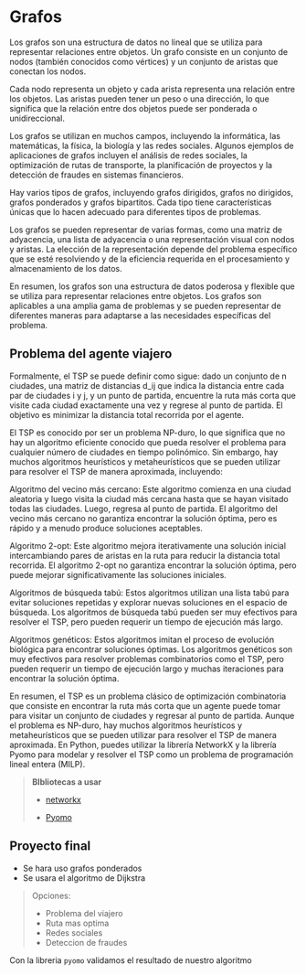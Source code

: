 # Grafos

Los grafos son una estructura de datos no lineal que se utiliza para representar relaciones entre objetos. Un grafo consiste en un conjunto de nodos (también conocidos como vértices) y un conjunto de aristas que conectan los nodos.

Cada nodo representa un objeto y cada arista representa una relación entre los objetos. Las aristas pueden tener un peso o una dirección, lo que significa que la relación entre dos objetos puede ser ponderada o unidireccional.

Los grafos se utilizan en muchos campos, incluyendo la informática, las matemáticas, la física, la biología y las redes sociales. Algunos ejemplos de aplicaciones de grafos incluyen el análisis de redes sociales, la optimización de rutas de transporte, la planificación de proyectos y la detección de fraudes en sistemas financieros.

Hay varios tipos de grafos, incluyendo grafos dirigidos, grafos no dirigidos, grafos ponderados y grafos bipartitos. Cada tipo tiene características únicas que lo hacen adecuado para diferentes tipos de problemas.

Los grafos se pueden representar de varias formas, como una matriz de adyacencia, una lista de adyacencia o una representación visual con nodos y aristas. La elección de la representación depende del problema específico que se esté resolviendo y de la eficiencia requerida en el procesamiento y almacenamiento de los datos.

En resumen, los grafos son una estructura de datos poderosa y flexible que se utiliza para representar relaciones entre objetos. Los grafos son aplicables a una amplia gama de problemas y se pueden representar de diferentes maneras para adaptarse a las necesidades específicas del problema.

## Problema del agente viajero

Formalmente, el TSP se puede definir como sigue: dado un conjunto de n ciudades, una matriz de distancias d_ij que indica la distancia entre cada par de ciudades i y j, y un punto de partida, encuentre la ruta más corta que visite cada ciudad exactamente una vez y regrese al punto de partida. El objetivo es minimizar la distancia total recorrida por el agente.

El TSP es conocido por ser un problema NP-duro, lo que significa que no hay un algoritmo eficiente conocido que pueda resolver el problema para cualquier número de ciudades en tiempo polinómico. Sin embargo, hay muchos algoritmos heurísticos y metaheurísticos que se pueden utilizar para resolver el TSP de manera aproximada, incluyendo:

Algoritmo del vecino más cercano: Este algoritmo comienza en una ciudad aleatoria y luego visita la ciudad más cercana hasta que se hayan visitado todas las ciudades. Luego, regresa al punto de partida. El algoritmo del vecino más cercano no garantiza encontrar la solución óptima, pero es rápido y a menudo produce soluciones aceptables.

Algoritmo 2-opt: Este algoritmo mejora iterativamente una solución inicial intercambiando pares de aristas en la ruta para reducir la distancia total recorrida. El algoritmo 2-opt no garantiza encontrar la solución óptima, pero puede mejorar significativamente las soluciones iniciales.

Algoritmos de búsqueda tabú: Estos algoritmos utilizan una lista tabú para evitar soluciones repetidas y explorar nuevas soluciones en el espacio de búsqueda. Los algoritmos de búsqueda tabú pueden ser muy efectivos para resolver el TSP, pero pueden requerir un tiempo de ejecución más largo.

Algoritmos genéticos: Estos algoritmos imitan el proceso de evolución biológica para encontrar soluciones óptimas. Los algoritmos genéticos son muy efectivos para resolver problemas combinatorios como el TSP, pero pueden requerir un tiempo de ejecución largo y muchas iteraciones para encontrar la solución óptima.

En resumen, el TSP es un problema clásico de optimización combinatoria que consiste en encontrar la ruta más corta que un agente puede tomar para visitar un conjunto de ciudades y regresar al punto de partida. Aunque el problema es NP-duro, hay muchos algoritmos heurísticos y metaheurísticos que se pueden utilizar para resolver el TSP de manera aproximada. En Python, puedes utilizar la librería NetworkX y la librería Pyomo para modelar y resolver el TSP como un problema de programación lineal entera (MILP).

> **BIbliotecas a usar**
>
> - [networkx](https://networkx.org/documentation/stable/index.html)
>
>- [Pyomo](http://www.pyomo.org/)

## Proyecto final

- Se hara uso grafos ponderados
- Se usara el algoritmo de Dijkstra

> Opciones:
>
> - Problema del viajero
> - Ruta mas optima
> - Redes sociales
> - Deteccion de fraudes

Con la libreria `pyomo` validamos el resultado de nuestro algoritmo

